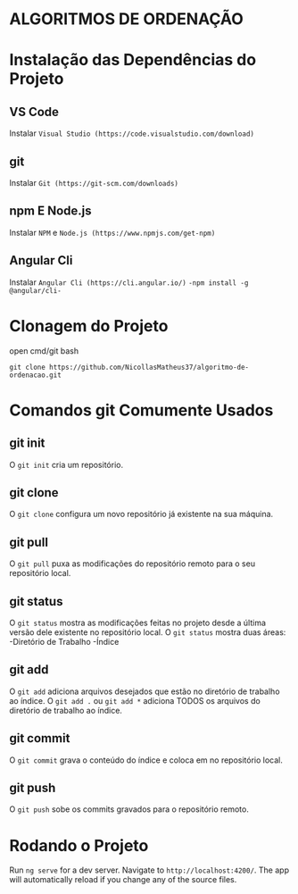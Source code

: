 # ALGORITMOS DE ORDENAÇÃO

# Instalação das Dependências do Projeto

## VS Code
Instalar `Visual Studio (https://code.visualstudio.com/download)`

## git
Instalar `Git (https://git-scm.com/downloads)`

## npm E Node.js
Instalar `NPM` e `Node.js (https://www.npmjs.com/get-npm)`

## Angular Cli
Instalar `Angular Cli (https://cli.angular.io/)`
    `-npm install -g @angular/cli-`

# Clonagem do Projeto

open cmd/git bash

`git clone https://github.com/NicollasMatheus37/algoritmo-de-ordenacao.git`

# Comandos git Comumente Usados

## git init
O `git init` cria um repositório.
## git clone
O `git clone` configura um novo repositório já existente na sua máquina.
## git pull
O `git pull` puxa as modificações do repositório remoto para o seu repositório local.
## git status
O `git status` mostra as modificações feitas no projeto desde a última versão dele existente no repositório local. O `git status` mostra duas áreas:
    -Diretório de Trabalho
    -Índice
## git add
O `git add` adiciona arquivos desejados que estão no diretório de trabalho ao índice. O `git add .` ou `git add *` adiciona TODOS os arquivos do diretório de trabalho ao índice.
## git commit
O `git commit` grava o conteúdo do índice e coloca em no repositório local.
## git push
O `git push` sobe os commits gravados para o repositório remoto.

# Rodando o Projeto

Run `ng serve` for a dev server. Navigate to `http://localhost:4200/`. The app will automatically reload if you change any of the source files.
